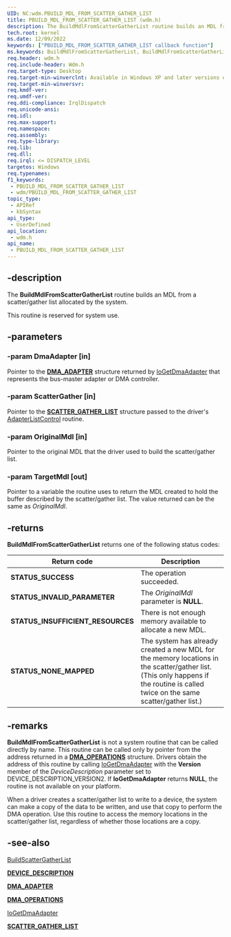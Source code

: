 ```yaml
---
UID: NC:wdm.PBUILD_MDL_FROM_SCATTER_GATHER_LIST
title: PBUILD_MDL_FROM_SCATTER_GATHER_LIST (wdm.h)
description: The BuildMdlFromScatterGatherList routine builds an MDL from a scatter/gather list allocated by the system.Note  This routine is reserved for system use.
tech.root: kernel
ms.date: 12/09/2022
keywords: ["PBUILD_MDL_FROM_SCATTER_GATHER_LIST callback function"]
ms.keywords: BuildMdlFromScatterGatherList, BuildMdlFromScatterGatherList callback function [Kernel-Mode Driver Architecture], PBUILD_MDL_FROM_SCATTER_GATHER_LIST, PBUILD_MDL_FROM_SCATTER_GATHER_LIST callback, kdma_8a1b5bc2-b0ff-41ca-b352-647a0e7b4a79.xml, kernel.buildmdlfromscattergatherlist, wdm/BuildMdlFromScatterGatherList
req.header: wdm.h
req.include-header: Wdm.h
req.target-type: Desktop
req.target-min-winverclnt: Available in Windows XP and later versions of Windows.
req.target-min-winversvr: 
req.kmdf-ver: 
req.umdf-ver: 
req.ddi-compliance: IrqlDispatch
req.unicode-ansi: 
req.idl: 
req.max-support: 
req.namespace: 
req.assembly: 
req.type-library: 
req.lib: 
req.dll: 
req.irql: <= DISPATCH_LEVEL
targetos: Windows
req.typenames: 
f1_keywords:
 - PBUILD_MDL_FROM_SCATTER_GATHER_LIST
 - wdm/PBUILD_MDL_FROM_SCATTER_GATHER_LIST
topic_type:
 - APIRef
 - kbSyntax
api_type:
 - UserDefined
api_location:
 - wdm.h
api_name:
 - PBUILD_MDL_FROM_SCATTER_GATHER_LIST
---
```


## -description

The **BuildMdlFromScatterGatherList** routine builds an MDL from a scatter/gather list allocated by the system.

This routine is reserved for system use.

## -parameters

### -param DmaAdapter [in]

Pointer to the [**DMA_ADAPTER**](./ns-wdm-_dma_adapter.md) structure returned by [IoGetDmaAdapter](./nf-wdm-iogetdmaadapter.md) that represents the bus-master adapter or DMA controller.

### -param ScatterGather [in]

Pointer to the [**SCATTER_GATHER_LIST**](./ns-wdm-_scatter_gather_list.md) structure passed to the driver's [AdapterListControl](./nc-wdm-driver_list_control.md) routine.

### -param OriginalMdl [in]

Pointer to the original MDL that the driver used to build the scatter/gather list.

### -param TargetMdl [out]

Pointer to a variable the routine uses to return the MDL created to hold the buffer described by the scatter/gather list. The value returned can be the same as *OriginalMdl*.

## -returns

**BuildMdlFromScatterGatherList** returns one of the following status codes:

| Return code | Description |
|---|---|
| **STATUS_SUCCESS** | The operation succeeded. |
| **STATUS_INVALID_PARAMETER** | The *OriginalMdl* parameter is **NULL**. |
| **STATUS_INSUFFICIENT_RESOURCES** | There is not enough memory available to allocate a new MDL. |
| **STATUS_NONE_MAPPED** | The system has already created a new MDL for the memory locations in the scatter/gather list. (This only happens if the routine is called twice on the same scatter/gather list.) |

## -remarks

**BuildMdlFromScatterGatherList** is not a system routine that can be called directly by name. This routine can be called only by pointer from the address returned in a [**DMA_OPERATIONS**](./ns-wdm-_dma_operations.md) structure. Drivers obtain the address of this routine by calling [IoGetDmaAdapter](./nf-wdm-iogetdmaadapter.md) with the **Version** member of the *DeviceDescription* parameter set to DEVICE_DESCRIPTION_VERSION2. If **IoGetDmaAdapter** returns **NULL**, the routine is not available on your platform.

When a driver creates a scatter/gather list to write to a device, the system can make a copy of the data to be written, and use that copy to perform the DMA operation. Use this routine to access the memory locations in the scatter/gather list, regardless of whether those locations are a copy.

## -see-also

[BuildScatterGatherList](./nc-wdm-pbuild_scatter_gather_list.md)

[**DEVICE_DESCRIPTION**](./ns-wdm-_device_description.md)

[**DMA_ADAPTER**](./ns-wdm-_dma_adapter.md)

[**DMA_OPERATIONS**](./ns-wdm-_dma_operations.md)

[IoGetDmaAdapter](./nf-wdm-iogetdmaadapter.md)

[**SCATTER_GATHER_LIST**](./ns-wdm-_scatter_gather_list.md)